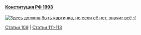 #### [Конституция РФ 1993](https://lalawland.github.io/eurasia/russia/const)

[![Здесь должна быть картинка, но если её нет, значит всё :(](https://sun9-west.userapi.com/sun9-14/s/v1/ig2/RkMZKcCbcHhV0BNPjKNHQ2Y6WRl2_wbhjQsgS9Qz4861Knctbto3MuizeDSu7MY0xhqrkfxT908bWAg2Qgnd2PGW.jpg?size=1280x720&quality=95&type=album)](https://sun9-west.userapi.com/sun9-14/s/v1/ig2/RkMZKcCbcHhV0BNPjKNHQ2Y6WRl2_wbhjQsgS9Qz4861Knctbto3MuizeDSu7MY0xhqrkfxT908bWAg2Qgnd2PGW.jpg?size=1280x720&quality=95&type=album)

[Статьи 109](https://lalawland.github.io/eurasia/russia/const/art109) | [Статьи 111-113](https://lalawland.github.io/eurasia/russia/const/art111-113)
